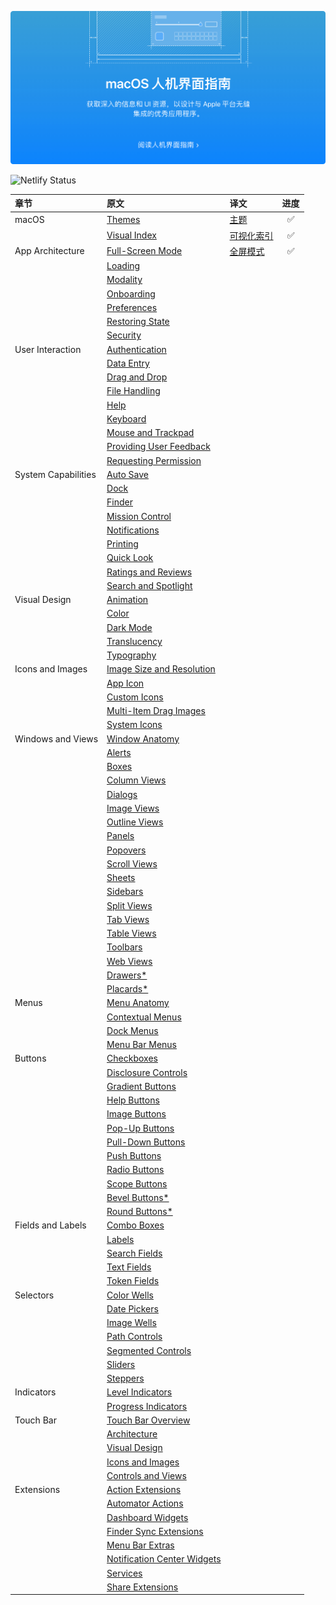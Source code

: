 [![macOS 人机交互指南](./public/images/index-hero.jpg)](/docs/1-macOS/Themes.html)

![Netlify Status](https://api.netlify.com/api/v1/badges/9747d517-1e61-415b-942e-778ebc3451b6/deploy-status)

| 章节                | 原文                                                                                                                      | 译文                                                                   | 进度  |
| :------------------ | :------------------------------------------------------------------------------------------------------------------------ | :--------------------------------------------------------------------- | :---: |
| macOS               | [Themes](https://developer.apple.com/design/human-interface-guidelines/macos/overview/themes/)                            | [主题](https://macos1.netlify.com/docs/1-macOS/Themes.html)            |   ✅   |
|                     | [Visual Index](https://developer.apple.com/design/human-interface-guidelines/macos/overview/visual-index/)                | [可视化索引](https://macos1.netlify.com/docs/1-macOS/VisualIndex.html) |   ✅   |
| App Architecture    | [Full-Screen Mode](https://developer.apple.com/design/human-interface-guidelines/macos/app-architecture/fullscreen-mode/) | [全屏模式]()                                                           |   ✅   |
|                     | [Loading]()                                                                                                               |                                                                        |       |
|                     | [Modality]()                                                                                                              |                                                                        |       |
|                     | [Onboarding]()                                                                                                            |                                                                        |       |
|                     | [Preferences]()                                                                                                           |                                                                        |       |
|                     | [Restoring State]()                                                                                                       |                                                                        |       |
|                     | [Security]()                                                                                                              |                                                                        |       |
| User Interaction    | [Authentication]()                                                                                                        |                                                                        |       |
|                     | [Data Entry]()                                                                                                            |                                                                        |       |
|                     | [Drag and Drop]()                                                                                                         |                                                                        |       |
|                     | [File Handling]()                                                                                                         |                                                                        |       |
|                     | [Help]()                                                                                                                  |                                                                        |       |
|                     | [Keyboard]()                                                                                                              |                                                                        |       |
|                     | [Mouse and Trackpad]()                                                                                                    |                                                                        |       |
|                     | [Providing User Feedback]()                                                                                               |                                                                        |       |
|                     | [Requesting Permission]()                                                                                                 |                                                                        |       |
| System Capabilities | [Auto Save]()                                                                                                             |                                                                        |       |
|                     | [Dock]()                                                                                                                  |                                                                        |       |
|                     | [Finder]()                                                                                                                |                                                                        |       |
|                     | [Mission Control]()                                                                                                       |                                                                        |       |
|                     | [Notifications]()                                                                                                         |                                                                        |       |
|                     | [Printing]()                                                                                                              |                                                                        |       |
|                     | [Quick Look]()                                                                                                            |                                                                        |       |
|                     | [Ratings and Reviews]()                                                                                                   |                                                                        |       |
|                     | [Search and Spotlight]()                                                                                                  |                                                                        |       |
| Visual Design       | [Animation]()                                                                                                             |                                                                        |       |
|                     | [Color]()                                                                                                                 |                                                                        |       |
|                     | [Dark Mode]()                                                                                                             |                                                                        |       |
|                     | [Translucency]()                                                                                                          |                                                                        |       |
|                     | [Typography]()                                                                                                            |                                                                        |       |
| Icons and Images    | [Image Size and Resolution]()                                                                                             |                                                                        |       |
|                     | [App Icon]()                                                                                                              |                                                                        |       |
|                     | [Custom Icons]()                                                                                                          |                                                                        |       |
|                     | [Multi-Item Drag Images]()                                                                                                |                                                                        |       |
|                     | [System Icons]()                                                                                                          |                                                                        |       |
| Windows and Views   | [Window Anatomy]()                                                                                                        |                                                                        |       |
|                     | [Alerts]()                                                                                                                |                                                                        |       |
|                     | [Boxes]()                                                                                                                 |                                                                        |       |
|                     | [Column Views]()                                                                                                          |                                                                        |       |
|                     | [Dialogs]()                                                                                                               |                                                                        |       |
|                     | [Image Views]()                                                                                                           |                                                                        |       |
|                     | [Outline Views]()                                                                                                         |                                                                        |       |
|                     | [Panels]()                                                                                                                |                                                                        |       |
|                     | [Popovers]()                                                                                                              |                                                                        |       |
|                     | [Scroll Views]()                                                                                                          |                                                                        |       |
|                     | [Sheets]()                                                                                                                |                                                                        |       |
|                     | [Sidebars]()                                                                                                              |                                                                        |       |
|                     | [Split Views]()                                                                                                           |                                                                        |       |
|                     | [Tab Views]()                                                                                                             |                                                                        |       |
|                     | [Table Views]()                                                                                                           |                                                                        |       |
|                     | [Toolbars]()                                                                                                              |                                                                        |       |
|                     | [Web Views]()                                                                                                             |                                                                        |       |
|                     | [Drawers*]()                                                                                                              |                                                                        |       |
|                     | [Placards*]()                                                                                                             |                                                                        |       |
| Menus               | [Menu Anatomy]()                                                                                                          |                                                                        |       |
|                     | [Contextual Menus]()                                                                                                      |                                                                        |       |
|                     | [Dock Menus]()                                                                                                            |                                                                        |       |
|                     | [Menu Bar Menus]()                                                                                                        |                                                                        |       |
| Buttons             | [Checkboxes]()                                                                                                            |                                                                        |       |
|                     | [Disclosure Controls]()                                                                                                   |                                                                        |       |
|                     | [Gradient Buttons]()                                                                                                      |                                                                        |       |
|                     | [Help Buttons]()                                                                                                          |                                                                        |       |
|                     | [Image Buttons]()                                                                                                         |                                                                        |       |
|                     | [Pop-Up Buttons]()                                                                                                        |                                                                        |       |
|                     | [Pull-Down Buttons]()                                                                                                     |                                                                        |       |
|                     | [Push Buttons]()                                                                                                          |                                                                        |       |
|                     | [Radio Buttons]()                                                                                                         |                                                                        |       |
|                     | [Scope Buttons]()                                                                                                         |                                                                        |       |
|                     | [Bevel Buttons*]()                                                                                                        |                                                                        |       |
|                     | [Round Buttons*]()                                                                                                        |                                                                        |       |
| Fields and Labels   | [Combo Boxes]()                                                                                                           |                                                                        |       |
|                     | [Labels]()                                                                                                                |                                                                        |       |
|                     | [Search Fields]()                                                                                                         |                                                                        |       |
|                     | [Text Fields]()                                                                                                           |                                                                        |       |
|                     | [Token Fields]()                                                                                                          |                                                                        |       |
| Selectors           | [Color Wells]()                                                                                                           |                                                                        |       |
|                     | [Date Pickers]()                                                                                                          |                                                                        |       |
|                     | [Image Wells]()                                                                                                           |                                                                        |       |
|                     | [Path Controls]()                                                                                                         |                                                                        |       |
|                     | [Segmented Controls]()                                                                                                    |                                                                        |       |
|                     | [Sliders]()                                                                                                               |                                                                        |       |
|                     | [Steppers]()                                                                                                              |                                                                        |       |
| Indicators          | [Level Indicators]()                                                                                                      |                                                                        |       |
|                     | [Progress Indicators]()                                                                                                   |                                                                        |       |
| Touch Bar           | [Touch Bar Overview]()                                                                                                    |                                                                        |       |
|                     | [Architecture]()                                                                                                          |                                                                        |       |
|                     | [Visual Design]()                                                                                                         |                                                                        |       |
|                     | [Icons and Images]()                                                                                                      |                                                                        |       |
|                     | [Controls and Views]()                                                                                                    |                                                                        |       |
| Extensions          | [Action Extensions]()                                                                                                     |                                                                        |       |
|                     | [Automator Actions]()                                                                                                     |                                                                        |       |
|                     | [Dashboard Widgets]()                                                                                                     |                                                                        |       |
|                     | [Finder Sync Extensions]()                                                                                                |                                                                        |       |
|                     | [Menu Bar Extras]()                                                                                                       |                                                                        |       |
|                     | [Notification Center Widgets]()                                                                                           |                                                                        |       |
|                     | [Services]()                                                                                                              |                                                                        |       |
|                     | [Share Extensions]()                                                                                                      |                                                                        |       |